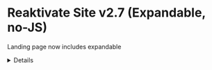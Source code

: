 # Reaktivate Site v2.7 (Expandable, no-JS)

Landing page now includes expandable <details> sections in “Under the Hood”, using the exact full texts from v2.3. Also keeps deep links to `services.html` anchors.

## Preview Locally
- Open `index.html` in your browser
- Expand any service block via the “Read the full version” toggles
- Use “Learn More →” to jump to anchors in `services.html`

## Deploy on GitHub Pages
- Push files to a GitHub repo
- Settings → Pages → Deploy from branch: `main` / root
- Visit: `https://<username>.github.io/<repo>/`

